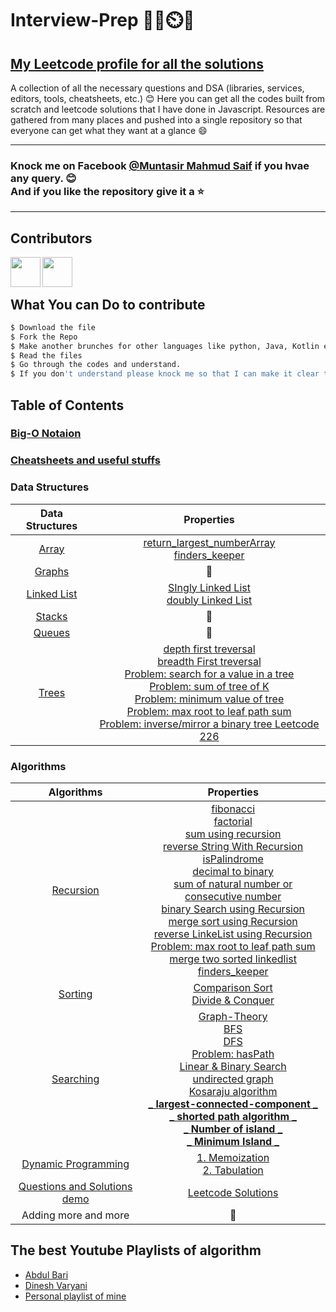# Interview-Prep 📘📖⏲️💯

## [My Leetcode profile for all the solutions](https://leetcode.com/mmSaif_64/)

A collection of all the necessary questions and DSA (libraries, services, editors, tools, cheatsheets, etc.)
:blush: Here you can get all the codes built from scratch and leetcode solutions that I have done in Javascript. Resources are gathered from
many places and pushed into a single repository so that everyone can get what they want at a glance :smile:

---

### Knock me on Facebook [@Muntasir Mahmud Saif](https://www.facebook.com/muntasir.m.saif) if you hvae any query. :blush: <br> And if you like the repository give it a :star:

---

## Contributors

<a href="https://github.com/arnabsheikh007"><img src="https://github.com/arnabsheikh007.png" align="left" height="48" width="48" ></a>
<a href="https://github.com/alim1496"><img src="https://avatars.githubusercontent.com/u/18712755?v=4" align="left" height="48" width="48" ></a>
<br>
<br>

## What You can Do to contribute

```bash
$ Download the file
$ Fork the Repo
$ Make another brunches for other languages like python, Java, Kotlin even C++.
$ Read the files
$ Go through the codes and understand.
$ If you don't understand please knock me so that I can make it clear to you
```

## Table of Contents

### [Big-O Notaion](https://github.com/Saif64/Interview-prep/tree/master/Big-O)

### [Cheatsheets and useful stuffs](https://github.com/Saif64/Interview-prep/tree/master/cheatsheets%20and%20more)

### Data Structures

|                                         Data Structures                                          |                                                                                                                                                                                                                                                                                                                                                                                                                                                                                                                   Properties                                                                                                                                                                                                                                                                                                                                                                                                                                                                                                                    |
| :----------------------------------------------------------------------------------------------: | :---------------------------------------------------------------------------------------------------------------------------------------------------------------------------------------------------------------------------------------------------------------------------------------------------------------------------------------------------------------------------------------------------------------------------------------------------------------------------------------------------------------------------------------------------------------------------------------------------------------------------------------------------------------------------------------------------------------------------------------------------------------------------------------------------------------------------------------------------------------------------------------------------------------------------------------------------------------------------------------------------------------------------------------------: |
|      [Array](https://github.com/Saif64/Interview-prep/tree/master/Data%20structures/array)       |                                                                                                                                                                                                                                                                                                                                                                                                                                         [return_largest_numberArray]() <br> [finders_keeper](https://github.com/Saif64/Interview-prep/blob/master/Data%20structures/array/problems/finders_keepers.js)                                                                                                                                                                                                                                                                                                                                                                                                                                          |
|     [Graphs](https://github.com/Saif64/Interview-prep/tree/master/Data%20structures/graphs)      |                                                                                                                                                                                                                                                                                                                                                                                                                                                                                                                       🙂                                                                                                                                                                                                                                                                                                                                                                                                                                                                                                                        |
| [Linked List](https://github.com/Saif64/Interview-prep/tree/master/Data%20structures/linkedlist) |                                                                                                                                                                                                                                                                                                                                                                                             [SIngly Linked List](https://github.com/Saif64/Interview-prep/blob/master/Data%20structures/linkedlist/linkedlist.js) <br> [doubly Linked List](https://github.com/Saif64/Interview-prep/blob/master/Data%20structures/linkedlist/doublyLinkedList.js)                                                                                                                                                                                                                                                                                                                                                                                              |
|     [Stacks](https://github.com/Saif64/Interview-prep/tree/master/Data%20structures/stacks)      |                                                                                                                                                                                                                                                                                                                                                                                                                                                                                                                       🙂                                                                                                                                                                                                                                                                                                                                                                                                                                                                                                                        |
|     [Queues](https://github.com/Saif64/Interview-prep/tree/master/Data%20structures/queues)      |                                                                                                                                                                                                                                                                                                                                                                                                                                                                                                                       🙂                                                                                                                                                                                                                                                                                                                                                                                                                                                                                                                        |
|      [Trees](https://github.com/Saif64/Interview-prep/tree/master/Data%20structures/trees)       | [depth first treversal](https://github.com/Saif64/Interview-prep/tree/master/Data%20structures/trees/depth_first_value) <br> [breadth First treversal](https://github.com/Saif64/Interview-prep/tree/master/Data%20structures/trees/breadth_first_values) <br> [Problem: search for a value in a tree](https://github.com/Saif64/Interview-prep/tree/master/Data%20structures/trees/tree_target_search) <br> [Problem: sum of tree of K](https://github.com/Saif64/Interview-prep/blob/master/Data%20structures/trees/tree_sum/tree_sum.js) <br> [Problem: minimum value of tree](https://github.com/Saif64/Interview-prep/blob/master/Data%20structures/trees/tree_min_value/tree_min_value.js) <br> [Problem: max root to leaf path sum](https://github.com/Saif64/Interview-prep/blob/master/Data%20structures/trees/max_root_to_leaf_path_sum/max_root.js) <br> [Problem: inverse/mirror a binary tree Leetcode 226](https://github.com/Saif64/Interview-prep/blob/master/Data%20structures/trees/invert_binary_tree/invert_binary_tree.js) |

### Algorithms

|                                           Algorithms                                            |                                                                                                                                                                                                                                                                                                                                                                                                                                                                                                                                                                                                                                                                                                                                                                                                                                                                                                                                                                       Properties                                                                                                                                                                                                                                                                                                                                                                                                                                                                                                                                                                                                                                                                                                                                                                                                                                                                                                                                                                       |
| :---------------------------------------------------------------------------------------------: | :----------------------------------------------------------------------------------------------------------------------------------------------------------------------------------------------------------------------------------------------------------------------------------------------------------------------------------------------------------------------------------------------------------------------------------------------------------------------------------------------------------------------------------------------------------------------------------------------------------------------------------------------------------------------------------------------------------------------------------------------------------------------------------------------------------------------------------------------------------------------------------------------------------------------------------------------------------------------------------------------------------------------------------------------------------------------------------------------------------------------------------------------------------------------------------------------------------------------------------------------------------------------------------------------------------------------------------------------------------------------------------------------------------------------------------------------------------------------------------------------------------------------------------------------------------------------------------------------------------------------------------------------------------------------------------------------------------------------------------------------------------------------------------------------------------------------------------------------------------------------------------------------------------------------------------------------------: |
|     [Recursion](https://github.com/Saif64/Interview-prep/tree/master/algorithms/recursion)      | [fibonacci](https://github.com/Saif64/Interview-prep/tree/master/algorithms/recursion/fibonacci) <br> [factorial](https://github.com/Saif64/Interview-prep/tree/master/algorithms/recursion/factorial) <br> [sum using recursion](https://github.com/Saif64/Interview-prep/blob/master/algorithms/recursion/sum_using_recursion/sum.js)<br> [reverse String With Recursion](https://github.com/Saif64/Interview-prep/blob/master/algorithms/recursion/reverseStrWithRecursion/reverseStrWithRecursion.js)<br> [isPalindrome](https://github.com/Saif64/Interview-prep/blob/master/algorithms/recursion/reverseStrWithRecursion/isPalindrome.js)<br> [decimal to binary](https://github.com/Saif64/Interview-prep/blob/master/algorithms/recursion/decimalToBinary/decimal_to_binary.js)<br> [sum of natural number or consecutive number](https://github.com/Saif64/Interview-prep/blob/master/algorithms/recursion/sum_of_consecutive_number/sum_of_consecutive_number.js)<br> [binary Search using Recursion](https://github.com/Saif64/Interview-prep/blob/master/algorithms/recursion/binarySearchUsingRecursion/binarySearchUsingRecursion.js)<br> [merge sort using Recursion](https://github.com/Saif64/Interview-prep/blob/master/algorithms/recursion/mergeSortUsingRecursion/mergeSortUsingRecursion.js) <br> [reverse LinkeList using Recursion](https://github.com/Saif64/Interview-prep/blob/master/algorithms/recursion/linkedList/reverseLinkedListRecursively.js) <br> [Problem: max root to leaf path sum](https://github.com/Saif64/Interview-prep/blob/master/Data%20structures/trees/max_root_to_leaf_path_sum/max_root.js) <br> [merge two sorted linkedlist](https://github.com/Saif64/Interview-prep/blob/master/algorithms/recursion/merge_to_sorted_linkedlist/merge_to_sorted_linkedlist.js) <br> [finders_keeper](https://github.com/Saif64/Interview-prep/blob/master/Data%20structures/array/problems/finders_keepers.js) |
|       [Sorting](https://github.com/Saif64/Interview-prep/tree/master/algorithms/sorting)        |                                                                                                                                                                                                                                                                                                                                                                                                                                                                                                                                                                                                                                                                                                                                                                                                                                                    [Comparison Sort](https://github.com/Saif64/Interview-prep/tree/master/algorithms/sorting/comparison%20sort) <br>[Divide & Conquer](https://github.com/Saif64/Interview-prep/tree/master/algorithms/sorting/comparison%20sort/Divide%26Conquer)                                                                                                                                                                                                                                                                                                                                                                                                                                                                                                                                                                                                                                                                                                                                                                                                                                                     |
|     [Searching](https://github.com/Saif64/Interview-prep/tree/master/algorithms/searching)      |                                                                                                                                                                                                                                                      [Graph-Theory](https://github.com/Saif64/Interview-prep/tree/master/algorithms/searching/graph-theory)<br>[BFS](https://github.com/Saif64/Interview-prep/tree/master/algorithms/searching/graph-theory/BFS)<br> [DFS](https://github.com/Saif64/Interview-prep/tree/master/algorithms/searching/graph-theory/DFS)<br> [Problem: hasPath](https://github.com/Saif64/Interview-prep/blob/master/algorithms/searching/graph-theory/hasPath/hasPath.js)<br> [Linear & Binary Search](https://github.com/Saif64/Interview-prep/tree/master/algorithms/searching) <br> [undirected graph](https://github.com/Saif64/Interview-prep/blob/master/algorithms/searching/graph-theory/undirected_graph/undirected_graph.js) <br> [Kosaraju algorithm](https://github.com/Saif64/Interview-prep/tree/master/algorithms/searching/graph-theory/Kosaraju_algorithm) <br> [**_ largest-connected-component _**](https://github.com/Saif64/Interview-prep/tree/master/algorithms/searching/graph-theory/largest_connected_component) <br> [**_ shorted path algorithm _**](https://github.com/Saif64/Interview-prep/tree/master/algorithms/searching/graph-theory/shortest_path) <br> [**_ Number of island _**](https://github.com/Saif64/Interview-prep/tree/master/algorithms/searching/graph-theory/island_count) <br> [**_ Minimum Island _** ](https://github.com/Saif64/Interview-prep/tree/master/algorithms/searching/graph-theory/minimum_island)                                                                                                                                                                                                                                                       |
| [Dynamic Programming](https://github.com/Saif64/Interview-prep/tree/master/dynamic_programming) |                                                                                                                                                                                                                                                                                                                                                                                                                                                                                                                                                                                                                                                                                                                                                                                                                                                                                                             [1. Memoization](https://github.com/Saif64/Interview-prep/tree/master/dynamic_programming/Memoization) <br> [2. Tabulation]()                                                                                                                                                                                                                                                                                                                                                                                                                                                                                                                                                                                                                                                                                                                                                                                                                                                                                                              |
| [Questions and Solutions demo](https://github.com/Saif64/Interview-prep/tree/master/questions)  |                                                                                                                                                                                                                                                                                                                                                                                                                                                                                                                                                                                                                                                                                                                                                                                                                                                                                                                             [Leetcode Solutions](https://github.com/Saif64/Interview-prep/tree/master/questions/leetcode)                                                                                                                                                                                                                                                                                                                                                                                                                                                                                                                                                                                                                                                                                                                                                                                                                                                                                                                              |
|                                      Adding more and more                                       |                                                                                                                                                                                                                                                                                                                                                                                                                                                                                                                                                                                                                                                                                                                                                                                                                                                                                                                                                                           🙂                                                                                                                                                                                                                                                                                                                                                                                                                                                                                                                                                                                                                                                                                                                                                                                                                                                                                                                                                                           |

## The best Youtube Playlists of algorithm

- [Abdul Bari](https://www.youtube.com/playlist?list=PLDN4rrl48XKpZkf03iYFl-O29szjTrs_O)
- [Dinesh Varyani](https://youtube.com/playlist?list=PL6Zs6LgrJj3tDXv8a_elC6eT_4R5gfX4d)
- [Personal playlist of mine](https://youtube.com/playlist?list=PL3dw3cTyGuIMtUdjhm4wwa9mQvduj_rSw)
